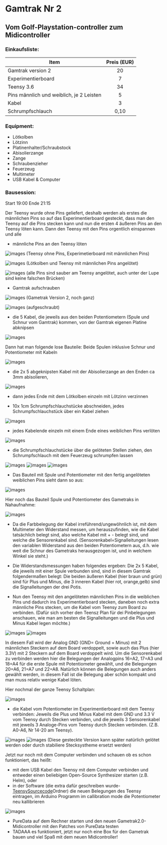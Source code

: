# Gamtrak Nr 2 

## Vom Golf-Playstation-controller zum Midicontroller

### Einkaufsliste:                                     

Item                                       | Preis (EUR)
-------------------------------------------|:-------:
Gamtrak version 2                          | 20 
Experimentierboard                         | 7
Teensy 3.6                                 | 34 
Pins männlich und weiblich, je 2 Leisten   | 5
Kabel                                      | 3
Schrumpfschlauch                           | 0,10             


### Equipment:

* Lötkolben
* Lötzinn
* Platinenhalter/Schraubstock
* Abisolierzange
* Zange
* Schraubenzieher
* Feuerzeug
* Multimeter
* USB Kabel & Computer

### Bausession:

Start 19:00 Ende 21:15

Der Teensy wurde ohne Pins geliefert, deshalb werden als erstes die männlichen Pins so auf das Experimentierboard gesteckt, dass man den Teensy auf die Pins stecken kann und nun
die ersten 4 äußeren Pins an den Teensy löten kann. 
Dann den Teensy mit den Pins orgentlich einspannen und alle 
* männliche Pins an den Teensy löten

![images](images/IMG_0004.JPG)
(Teensy ohne Pins, Experimetierboard mit männlichen Pins)

![images](images/IMG_0006.JPG)
(Lötkolben und Teensy mit männlichen Pins angelötet)

![images](images/IMG_0007.JPG)
(alle Pins sind sauber am Teensy angelötet, auch unter der Lupe sind keine falschen Brücken)


* Gamtrak aufschrauben

![images](images/IMG_0009.JPG)
(Gametrak Version 2, noch ganz)

![images](images/IMG_0010.JPG)
(aufgeschraubt)


* die 5 Kabel, die jeweils aus den beiden Potentiometern (Spule und Schnur vom Gamtrak) kommen, von der Gamtrak eigenen Platine abknipsen

![images](images/IMG_0012.JPG)

Dann hat man folgende lose Bauteile: Beide Spulen inklusive Schnur und Potentiometer mit Kabeln 

![images](images/IMG_0015.JPG)

* die 2x 5 abgeknipsten Kabel mit der Abisolierzange an den Enden ca 3mm abisolieren,

![images](images/IMG_0016.JPG)

* dann jedes Ende mit dem Lötkolben einzeln mit Lötzinn verzinnen

* 10x 1cm Schrumpfschlauchstücke abschneiden, jedes Schrumpfschlauchstück über ein Kabel ziehen

![images](images/IMG_0021.JPG)

* jedes Kabelende einzeln mit einem Ende eines weiblichen Pins verlöten

![images](images/IMG_0019.JPG)



* die Schrumpfschlauchstücke über die gelöteten Stellen ziehen, den Schrumpfschlauch mit dem Feuerzeug schrumpfen lassen

![images](images/IMG_0022.JPG)
![images](images/IMG_0023.JPG)
![images](images/IMG_0020.JPG)


* Das Bauteil mit Spule und Potentiometer mit den fertig angelöteten weiblichen Pins sieht dann so aus:

![images](images/IMG_0024.JPG)

Hier noch das Bauteil Spule und Potentiometer des Gametraks in Nahaufnahme:

![images](images/IMG_0025.JPG)

* Da die Farbbelegung der Kabel irreführend/ungewöhnlich ist, mit dem Multimeter den Widerstand messen, um herauszufinden, wie die Kabel tatsächlich belegt sind, also welche Kabel mit + - belegt sind, und welche die Sensorenkabel sind.
(Sensorenkabel=Signalleitungen lesen den variablen Widerstand aus den beiden Potentiometern aus, d.h. wie weit die Schnur des Gametraks herausgezogen ist, und in welchem Winkel sie steht.)

* Die Widerstandsmessungen haben folgendes ergeben: Die 2x 5 Kabel, die jeweils mit einer Spule verbunden sind, sind in diesem Gamtrak folgendermaßen belegt: Die beiden äußeren Kabel (hier braun und grün) sind für Plus und Minus, die 3 inneren Kabel (hier rot, orange,gelb) sind die Signalleitungen der drei Potis.

* Nun den Teensy mit den angelöteten männlichen Pins in die weiblichen Pins und dadurch ins Experimentierboard stecken, daneben noch extra männliche Pins stecken, um die Kabel vom Teensy zum Board zu verbinden. (Dafür sich vorher den Teensz Plan für dei Pinbelegungen anschauen, wie man am besten die Signalleitungen und die Plus und Minus Kabel legen möchte.)

![images](images/IMG_0026.JPG)
![images](images/IMG_0030.JPG)


In diesem Fall wird der Analog GND (GND= Ground = Minus) mit 2 männlichen Steckern auf dem Board verdoppelt, sowie auch das Plus (hier 3.3V) mit 2 Steckern auf dem Board verdoppelt wird.
Um die Sensorenkabel zu verbinden werden hier die Belegungen der Analogpins 16=A2, 17=A3 und 18=A4 für die erste Spule mit Potentiometer gewählt, und die Belegungen 20=A6, 21=A7 und 22=A8. 
Natürlich können die Belegungen auch anders gewählt werden, in diesem Fall ist die Belegung aber schön kompakt und man muss relativ wenige Kabel löten. 

Hier nochmal der ganze Teensy Schaltplan:

![images](images/Teensy.jpeg)


* die Kabel vom Potentiometer im Experimentierboard mit dem Teensy verbinden: Jeweils die Plus und Minus Kabel mit dem GND und 3.3 V vom Teensy durch Stecken verbinden, und die jeweils 3 Sensorenkabel mit jeweils 3 Analoge-Pins vom Teensy durch Stecken verbinden. (Z.B. A0-A6, Nr 14-20 am Teensy).


![images](images/IMG_0027.JPG)
![images](images/IMG_0029.JPG)
(Diese gesteckte Version kann später natürlich gelötet werden oder durch stabiliere Stecksystheme ersetzt werden)

Jetzt nur noch mit dem Computer verbinden und schauen ob es schon funktioniert,
das heißt:
* mit dem USB Kabel den Teensy mit dem Computer verbinden und entweder einen beliebigen Open-Source Synthesizer starten (z.B. Helm), oder
* in der Software (die extra dafür geschreiben wurde- [TeensySourcecode](./TeensySourcecode/)Ordner) die neuen Belegungen des Teensy eintragen, im Arduino Programm im callibration mode die Potentiometer neu kallibrieren

![images](images/IMG_0031.JPG)

* PureData auf dem Rechner starten und den neuen Gametrak2.0- Midicontroller mit den Patches von PureData testen
* TADAAA es funktioniert, jetzt nur noch eine Box für den Gametrak bauen und viel Spaß mit dem neuen Midicontroller! 
